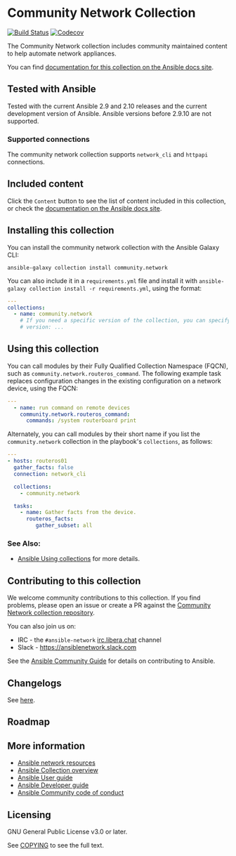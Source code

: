# Community Network Collection

[![Build Status](https://dev.azure.com/ansible/community.network/_apis/build/status/CI?branchName=stable-1)](https://dev.azure.com/ansible/community.network/_build?definitionId=32)
[![Codecov](https://img.shields.io/codecov/c/github/ansible-collections/community.network)](https://codecov.io/gh/ansible-collections/community.network)

The Community Network collection includes community maintained content to help automate network appliances.

You can find [documentation for this collection on the Ansible docs site](https://docs.ansible.com/ansible/latest/collections/community/network/).

## Tested with Ansible

Tested with the current Ansible 2.9 and 2.10 releases and the current development version of Ansible. Ansible versions before 2.9.10 are not supported.

### Supported connections
The community network collection supports `network_cli`  and `httpapi` connections.

## Included content

Click the `Content` button to see the list of content included in this collection, or check the [documentation on the Ansible docs site](https://docs.ansible.com/ansible/latest/collections/community/network/).

## Installing this collection

You can install the community network collection with the Ansible Galaxy CLI:

    ansible-galaxy collection install community.network

You can also include it in a `requirements.yml` file and install it with `ansible-galaxy collection install -r requirements.yml`, using the format:

```yaml
---
collections:
  - name: community.network
    # If you need a specific version of the collection, you can specify like this:
    # version: ...
```
## Using this collection

You can call modules by their Fully Qualified Collection Namespace (FQCN), such as `community.network.routeros_command`.
The following example task replaces configuration changes in the existing configuration on a network device, using the FQCN:

```yaml
---
  - name: run command on remote devices
    community.network.routeros_command:
      commands: /system routerboard print

```

Alternately, you can call modules by their short name if you list the `community.network` collection in the playbook's `collections`, as follows:

```yaml
---
- hosts: routeros01
  gather_facts: false
  connection: network_cli

  collections:
    - community.network

  tasks:
    - name: Gather facts from the device.
      routeros_facts:
         gather_subset: all
```


### See Also:

* [Ansible Using collections](https://docs.ansible.com/ansible/latest/user_guide/collections_using.html) for more details.

## Contributing to this collection

We welcome community contributions to this collection. If you find problems, please open an issue or create a PR against the [Community Network collection repository](https://github.com/ansible-collections/community.network).

You can also join us on:

- IRC - the ``#ansible-network`` [irc.libera.chat](https://libera.chat/) channel
- Slack - https://ansiblenetwork.slack.com

See the [Ansible Community Guide](https://docs.ansible.com/ansible/latest/community/index.html) for details on contributing to Ansible.


## Changelogs

See [here](https://github.com/ansible-collections/community.network/tree/main/CHANGELOG.rst).

## Roadmap

<!-- Optional. Include the roadmap for this collection, and the proposed release/versioning strategy so users can anticipate the upgrade/update cycle. -->

## More information

- [Ansible network resources](https://docs.ansible.com/ansible/latest/network/getting_started/network_resources.html)
- [Ansible Collection overview](https://github.com/ansible-collections/overview)
- [Ansible User guide](https://docs.ansible.com/ansible/latest/user_guide/index.html)
- [Ansible Developer guide](https://docs.ansible.com/ansible/latest/dev_guide/index.html)
- [Ansible Community code of conduct](https://docs.ansible.com/ansible/latest/community/code_of_conduct.html)

## Licensing

GNU General Public License v3.0 or later.

See [COPYING](https://www.gnu.org/licenses/gpl-3.0.txt) to see the full text.
